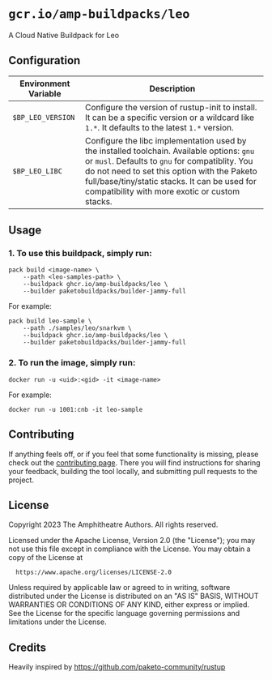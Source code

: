 # `gcr.io/amp-buildpacks/leo`

A Cloud Native Buildpack for Leo

## Configuration

| Environment Variable      | Description                                                                                                                                                                                                                                                                                       |
| ------------------------- | ------------------------------------------------------------------------------------------------------------------------------------------------------------------------------------------------------------------------------------------------------------------------------------------------- |
| `$BP_LEO_VERSION` | Configure the version of rustup-init to install. It can be a specific version or a wildcard like `1.*`. It defaults to the latest `1.*` version.                                                                                                                                                  |
| `$BP_LEO_LIBC`    | Configure the libc implementation used by the installed toolchain. Available options: `gnu` or `musl`. Defaults to `gnu` for compatiblity. You do not need to set this option with the Paketo full/base/tiny/static stacks. It can be used for compatibility with more exotic or custom stacks.   |

## Usage

### 1. To use this buildpack, simply run:

```shell
pack build <image-name> \
    --path <leo-samples-path> \
    --buildpack ghcr.io/amp-buildpacks/leo \
    --builder paketobuildpacks/builder-jammy-full
```

For example:

```shell
pack build leo-sample \
    --path ./samples/leo/snarkvm \
    --buildpack ghcr.io/amp-buildpacks/leo \
    --builder paketobuildpacks/builder-jammy-full
```

### 2. To run the image, simply run:

```shell
docker run -u <uid>:<gid> -it <image-name>
```

For example:

```shell
docker run -u 1001:cnb -it leo-sample
```

## Contributing

If anything feels off, or if you feel that some functionality is missing, please
check out the [contributing
page](https://docs.amphitheatre.app/contributing/). There you will find
instructions for sharing your feedback, building the tool locally, and
submitting pull requests to the project.

## License

Copyright 2023 The Amphitheatre Authors. All rights reserved.

Licensed under the Apache License, Version 2.0 (the "License");
you may not use this file except in compliance with the License.
You may obtain a copy of the License at

      https://www.apache.org/licenses/LICENSE-2.0

Unless required by applicable law or agreed to in writing, software
distributed under the License is distributed on an "AS IS" BASIS,
WITHOUT WARRANTIES OR CONDITIONS OF ANY KIND, either express or implied.
See the License for the specific language governing permissions and
limitations under the License.

## Credits

Heavily inspired by https://github.com/paketo-community/rustup

